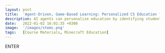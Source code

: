 ```yaml
---
layout: post
title:  'Agent-Driven, Game-Based Learning: Personalized CS Education for Diverse Students'
description: AI agents can personalize education by identifying students’ strengths, weaknesses, and personalities to generate content tailored to them. This work presents "personalized education agents" deployed in an educational version of Minecraft. Agents bridge concepts from lessons to "big picture" thinking by creating connections between STEM and interdisciplinary topics, such as the Language Arts. Agents translate student progression and learning outcomes to teachers for their assessment of student progress.
date:   2022-01-02 16:01:35 +0300
image:  '/images/stemc.png'
tags:   [Course Materials, Minecraft Education]
---
```

ENTER

